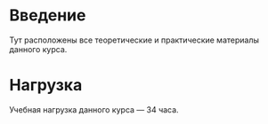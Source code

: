 # Введение
Тут расположены все теоретические и практические материалы данного курса.

# Нагрузка
Учебная нагрузка данного курса — 34 часа.
